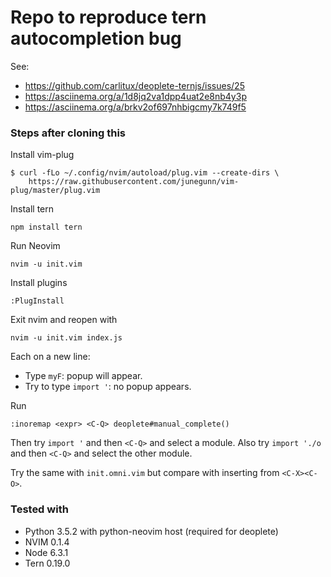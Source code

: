 # Repo to reproduce tern autocompletion bug

See:

- https://github.com/carlitux/deoplete-ternjs/issues/25
- https://asciinema.org/a/1d8jq2va1dpp4uat2e8nb4y3p
- https://asciinema.org/a/brkv2of697nhbigcmy7k749f5

### Steps after cloning this

Install vim-plug

```
$ curl -fLo ~/.config/nvim/autoload/plug.vim --create-dirs \
    https://raw.githubusercontent.com/junegunn/vim-plug/master/plug.vim
```

Install tern

```
npm install tern
```

Run Neovim

```
nvim -u init.vim
```

Install plugins

```
:PlugInstall
```

Exit nvim and reopen with

```
nvim -u init.vim index.js
```

Each on a new line:

- Type `myF`: popup will appear.
- Try to type `import '`: no popup appears.

Run

```
:inoremap <expr> <C-Q> deoplete#manual_complete()
```

Then try `import '` and then `<C-Q>` and select a module.
Also try `import './o` and then `<C-Q>` and select the other module.

Try the same with `init.omni.vim` but compare with inserting from `<C-X><C-O>`.

### Tested with

- Python 3.5.2 with python-neovim host (required for deoplete)
- NVIM 0.1.4
- Node 6.3.1
- Tern 0.19.0

